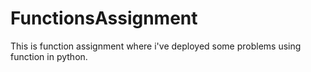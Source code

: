 # FunctionsAssignment
This is function assignment where i've deployed some problems using function in python.
